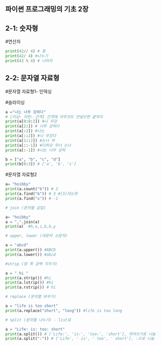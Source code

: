 ## 파이썬 프로그래밍의 기초 2장

## 2-1: 숫자형

#연산자
``` python
print(42// 4) # 몫
print(42/ 4) #나누기
print(42 % 4) # 나머지
```

## 2-2: 문자열 자료형

#문자열 자료형1- 인덱싱

#슬라이싱
``` python
a ="나는 너무 강하다"
# [이상: 미만: 간격] 간격에 아무것도 안넣으면 끝까지
print(a[0:8:2]) #나 무강
print(a[2:]) # 너무 강하다
print(a[:2]) #나는
print(a[::2]) #나 무강다
print(a[1::2]) #는너 하
print(a[::-1]) #다하강 무너 는나
print(a[:-1]) #나는 너무 강하

b = ["a", "b", "c", "d"] 
print(b[0:3]) # ['a', 'b', 'c']
```
#문자열 자료형2

``` python
a= "hoibby"
print(a.count("b")) # 2
print(a.find("b")) # 3 #[3]라는뜻
print(a.find("x")) # -1
```
``` python
# join (문자열 삽입)

a= "hoibby"
a = ",".join(a)
print(a)  #h,o,i,b,b,y
```
``` python
# upper, lower (대문자 소문자)

a = "abcd"
print(a.upper()) #ABCD
print(a.lower()) #abcd
```
``` python
#strip (양 쪽 공백 지우기)

a = " hi "
print(a.strip()) #hi
print(a.lstrip()) #hi
print(a.rstrip()) # hi
```
``` python
# replace (문자열 바꾸기)

a = "life is too short"
print(a.replace("short", "long")) #life is too long
```
``` python
# split (문자열 나누기) - list로

a = "Life: is: too: short"
print(a.split()) # ['Life:', 'is:', 'too:', 'short'], 띄어쓰기로 나눔
print(a.split(":")) # ['Life', ' is', ' too', ' short'], :으로 나눔

```



